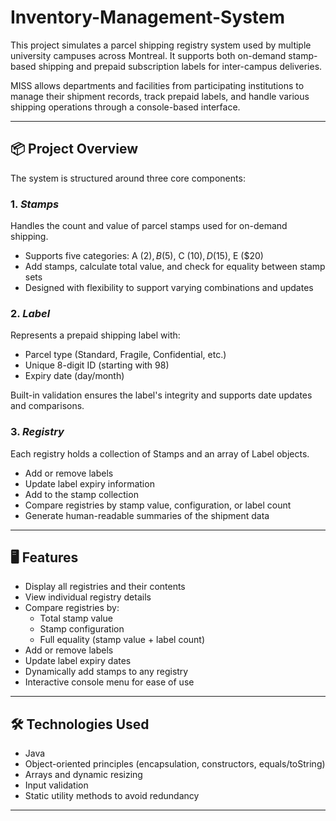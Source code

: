 # Inventory-Management-System
This project simulates a parcel shipping registry system used by multiple university campuses across Montreal. It supports both on-demand stamp-based shipping and prepaid subscription labels for inter-campus deliveries.

MISS allows departments and facilities from participating institutions to manage their shipment records, track prepaid labels, and handle various shipping operations through a console-based interface.

---

## 📦 Project Overview

The system is structured around three core components:

### 1. *Stamps*
Handles the count and value of parcel stamps used for on-demand shipping.

- Supports five categories: A ($2), B ($5), C ($10), D ($15), E ($20)
- Add stamps, calculate total value, and check for equality between stamp sets
- Designed with flexibility to support varying combinations and updates

### 2. *Label*
Represents a prepaid shipping label with:

- Parcel type (Standard, Fragile, Confidential, etc.)
- Unique 8-digit ID (starting with 98)
- Expiry date (day/month)

Built-in validation ensures the label's integrity and supports date updates and comparisons.

### 3. *Registry*
Each registry holds a collection of Stamps and an array of Label objects.

- Add or remove labels
- Update label expiry information
- Add to the stamp collection
- Compare registries by stamp value, configuration, or label count
- Generate human-readable summaries of the shipment data

---

## 🖥️ Features

- Display all registries and their contents
- View individual registry details
- Compare registries by:
  - Total stamp value
  - Stamp configuration
  - Full equality (stamp value + label count)
- Add or remove labels
- Update label expiry dates
- Dynamically add stamps to any registry
- Interactive console menu for ease of use

---

## 🛠 Technologies Used

- Java
- Object-oriented principles (encapsulation, constructors, equals/toString)
- Arrays and dynamic resizing
- Input validation
- Static utility methods to avoid redundancy

---
